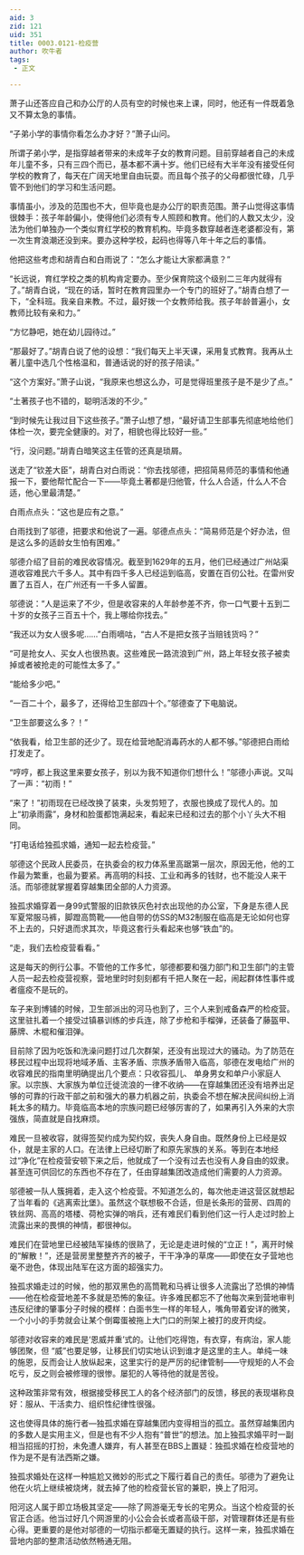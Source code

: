 ```yaml
---
aid: 3
zid: 121
uid: 351
title: 0003.0121-检疫营
author: 吹牛者
tags: 
 - 正文

---
```




  萧子山还答应自己和办公厅的人员有空的时候也来上课，同时，他还有一件既着急又不算太急的事情。

  “子弟小学的事情你看怎么办才好？”萧子山问。

  所谓子弟小学，是指穿越者带来的未成年子女的教育问题。目前穿越者自己的未成年儿童不多，只有三四个而已，基本都不满十岁。他们已经有大半年没有接受任何学校的教育了，每天在广阔天地里自由玩耍。而且每个孩子的父母都很忙碌，几乎管不到他们的学习和生活问题。

  事情虽小，涉及的范围也不大，但毕竟也是办公厅的职责范围。萧子山觉得这事情很棘手：孩子年龄偏小，使得他们必须有专人照顾和教育。他们的人数又太少，没法为他们单独办一个类似育红学校的教育机构。毕竟多数穿越者连老婆都没有，第一次生育浪潮还没到来。要办这种学校，起码也得等八年十年之后的事情。

  他把这些考虑和胡青白和白雨说了：“怎么才能让大家都满意？”

  “长远说，育红学校之类的机构肯定要办。至少保育院这个级别二三年内就得有了。”胡青白说，“现在的话，暂时在教育园里办一个专门的班好了。”胡青白想了一下，“全科班。我亲自来教。不过，最好拨一个女教师给我。孩子年龄普遍小，女教师比较有亲和力。”

  “方忆静吧，她在幼儿园待过。”

  “那最好了。”胡青白说了他的设想：“我们每天上半天课，采用复式教育。我再从土著儿童中选几个性格温和，普通话说的好的孩子陪读。”

  “这个方案好。”萧子山说，“我原来也想这么办，可是觉得班里孩子是不是少了点。”

  “土著孩子也不错的，聪明活泼的不少。”

  “到时候先让我过目下这些孩子。”萧子山想了想，“最好请卫生部事先彻底地给他们体检一次，要完全健康的。对了，相貌也得比较好一些。”

  “行，没问题。”胡青白暗笑这主任管的还真是琐屑。

  送走了“钦差大臣”，胡青白对白雨说：“你去找邬德，把招简易师范的事情和他通报一下，要他帮忙配合一下——毕竟土著都是归他管，什么人合适，什么人不合适，他心里最清楚。”

  白雨点点头：“这也是应有之意。”

  白雨找到了邬德，把要求和他说了一遍。邬德点点头：“简易师范是个好办法，但是这么多的适龄女生怕有困难。”

  邬德介绍了目前的难民收容情况。截至到1629年的五月，他们已经通过广州站渠道收容难民六千多人。其中有四千多人已经运到临高，安置在百仞公社。在雷州安置了五百人，在广州还有一千多人留置。

  邬德说：“人是运来了不少，但是收容来的人年龄参差不齐，你一口气要十五到二十岁的女孩子三百五十个，我上哪给你找去。”

  “我还以为女人很多呢……”白雨嘀咕，“古人不是把女孩子当赔钱货吗？”

  “可是抢女人、买女人也很热衷。这些难民一路流浪到广州，路上年轻女孩子被卖掉或者被抢走的可能性太多了。”

  “能给多少吧。”

  “一百二十个，最多了，还得给卫生部四十个。”邬德查了下电脑说。

  “卫生部要这么多？！”

  “依我看，给卫生部的还少了。现在给营地配消毒药水的人都不够。”邬德把白雨给打发走了。

  “哼哼，都上我这里来要女孩子，别以为我不知道你们想什么！”邬德小声说。又叫了一声：“初雨！”

  “来了！”初雨现在已经改换了装束，头发剪短了，衣服也换成了现代人的。加上“初承雨露”，身材和脸蛋都饱满起来，看起来已经和过去的那个小丫头大不相同。

  “打电话给独孤求婚，通知一起去检疫营。”

  邬德这个民政人民委员，在执委会的权力体系里高踞第一层次，原因无他，他的工作最为繁重，也最为要紧。再高明的科技、工业和再多的钱财，也不能没人来干活。而邬德就掌握着穿越集团全部的人力资源。

  独孤求婚穿着一身99式警服的旧款铁灰色衬衣出现他的办公室，下身是东德人民军夏常服马裤，脚蹬高筒靴——他自带的仿SS的M32制服在临高是无论如何也穿不上去的，只好退而求其次，毕竟这套行头看起来也够“铁血”的。

  “走，我们去检疫营看看。”

  这是每天的例行公事。不管他的工作多忙，邬德都要和强力部门和卫生部门的主管人员一起去检疫营视察，营地里时时刻刻都有千把人聚在一起，闹起群体性事件或者瘟疫不是玩的。

  车子来到博铺的时候，卫生部派出的河马也到了，三个人来到戒备森严的检疫营。这里驻扎着一个接受过镇暴训练的步兵连，除了步枪和手榴弹，还装备了藤盔甲、藤牌、木棍和催泪弹。

  目前除了因为吃饭和洗澡问题打过几次群架，还没有出现过大的骚动。为了防范在移民过程中出现将地域矛盾、主客矛盾、宗族矛盾带入临高，邬德在发电给广州的收容难民的指南里明确提出几个要点：只收容孤儿、
  单身男女和单户小家庭人家。以宗族、大家族为单位迁徙流浪的一律不收纳——在穿越集团还没有培养出足够的可靠的行政干部之前和强大的暴力机器之前，执委会不想在解决民间纠纷上消耗太多的精力。毕竟临高本地的宗族问题已经够厉害的了，如果再引入外来的大宗强族，简直就是自找麻烦。

  难民一旦被收容，就得签契约成为契约奴，丧失人身自由。既然身份上已经是奴仆，就是主家的人口。在法律上已经切断了和原先家族的关系。等到在本地经过“净化”在检疫营安顿下来之后，他就成了一个没有过去也没有人身自由的奴隶。甚至连可供回忆的东西也不存在了，任由穿越集团改造成他们需要的人力资源。

  邬德被一队人簇拥着，走入这个检疫营。不知道怎么的，每次他走进这营区就想起了当年看的《逃离索比堡》。虽然这个联想极不合适，但是长条形的营房、四周的铁丝网、高高的塔楼、荷枪实弹的哨兵，还有难民们看到他们这一行人走过时脸上流露出来的畏惧的神情，都很神似。

  难民们在营地里已经被陆军操练的很熟了，无论是走进时候的“立正！”，离开时候的“解散！”，还是营房里整整齐齐的被子，干干净净的草席——即使在女子营地也毫不逊色，体现出陆军在这方面的超强实力。 

  独孤求婚走过的时候，他的那双黑色的高筒靴和马裤让很多人流露出了恐惧的神情——他在检疫营地差不多就是恐怖的象征。许多难民都忘不了他每次来到营地审判违反纪律的肇事分子时候的模样：白面书生一样的年轻人，嘴角带着安详的微笑，一个小小的手势就会让某个倒霉蛋被拖上大门口的刑架上被打的皮开肉绽。

  邬德对收容来的难民是‘恩威并重’式的。让他们吃得饱，有衣穿，有病治，家人能够团聚，但 “威”也要足够，让移民们切实地认识到谁才是这里的主人。单纯一味的施恩，反而会让人放纵起来，这里实行的是严厉的纪律管制——守规矩的人不会吃亏，反之则会被修理的很惨。屡犯的人等待他的就是苦役。

  这种政策非常有效，根据接受移民工人的各个经济部门的反馈，移民的表现堪称良好：服从、干活卖力、组织性纪律性很强。

  这也使得具体的施行者—独孤求婚在穿越集团内变得相当的孤立。虽然穿越集团内的多数人是实用主义，但是也有不少人抱有“普世”的想法。加上独孤求婚平时一副相当招摇的打扮，未免遭人嫌弃，有人甚至在BBS上置疑：独孤求婚在检疫营地的作为是不是有法西斯之嫌。

  独孤求婚处在这样一种尴尬又微妙的形式之下履行着自己的责任。邬德为了避免让他在火坑上继续被烧烤，就去掉了他的检疫营长官的兼职，换上了阳河。

  阳河这人属于即立场极其坚定——除了网游毫无专长的宅男众。当这个检疫营的长官正合适。他当过好几个网游里的小公会会长或者高级干部，对管理群体还是有些心得。更重要的是他对邬德的一切指示都毫无置疑的执行。这样一来，独孤求婚在营地内部的整肃活动依然畅通无阻。


